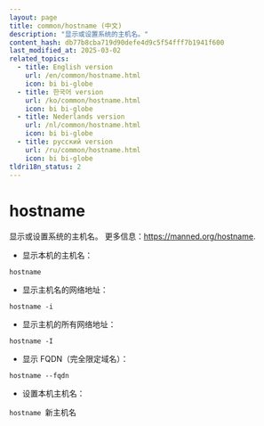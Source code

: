 ```yaml
---
layout: page
title: common/hostname (中文)
description: "显示或设置系统的主机名。"
content_hash: db77b8cba719d90defe4d9c5f54fff7b1941f600
last_modified_at: 2025-03-02
related_topics:
  - title: English version
    url: /en/common/hostname.html
    icon: bi bi-globe
  - title: 한국어 version
    url: /ko/common/hostname.html
    icon: bi bi-globe
  - title: Nederlands version
    url: /nl/common/hostname.html
    icon: bi bi-globe
  - title: русский version
    url: /ru/common/hostname.html
    icon: bi bi-globe
tldri18n_status: 2
---
```

# hostname

显示或设置系统的主机名。
更多信息：<https://manned.org/hostname>.

- 显示本机的主机名：

`hostname`

- 显示主机名的网络地址：

`hostname -i`

- 显示主机的所有网络地址：

`hostname -I`

- 显示 FQDN（完全限定域名）：

`hostname --fqdn`

- 设置本机主机名：

`hostname `<span class="tldr-var badge badge-pill bg-dark-lm bg-white-dm text-white-lm text-dark-dm font-weight-bold">新主机名</span>
